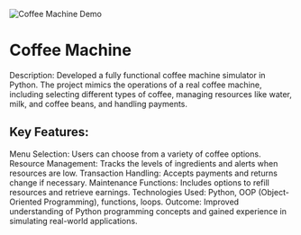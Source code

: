 ![Coffee Machine Demo](./coffee_machine_demo.gif)
# Coffee Machine
Description: Developed a fully functional coffee machine simulator in Python. The project mimics the operations of a real coffee machine, including selecting different types of coffee, managing resources like water, milk, and coffee beans, and handling payments.
## Key Features:
Menu Selection: Users can choose from a variety of coffee options.
Resource Management: Tracks the levels of ingredients and alerts when resources are low.
Transaction Handling: Accepts payments and returns change if necessary.
Maintenance Functions: Includes options to refill resources and retrieve earnings.
Technologies Used: Python, OOP (Object-Oriented Programming), functions, loops.
Outcome: Improved understanding of Python programming concepts and gained experience in simulating real-world applications.
